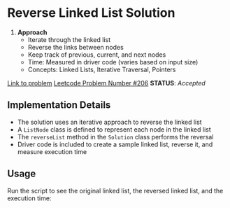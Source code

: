 # Reverse Linked List Solution

1. **Approach**
   * Iterate through the linked list
   * Reverse the links between nodes
   * Keep track of previous, current, and next nodes
   * Time: Measured in driver code (varies based on input size)
   * Concepts: Linked Lists, Iterative Traversal, Pointers

[Link to problem](https://leetcode.com/problems/reverse-linked-list/)
<u>Leetcode Problem Number #206</u>
**STATUS**: _Accepted_

## Implementation Details
* The solution uses an iterative approach to reverse the linked list
* A `ListNode` class is defined to represent each node in the linked list
* The `reverseList` method in the `Solution` class performs the reversal
* Driver code is included to create a sample linked list, reverse it, and measure execution time

## Usage
Run the script to see the original linked list, the reversed linked list, and the execution time:

